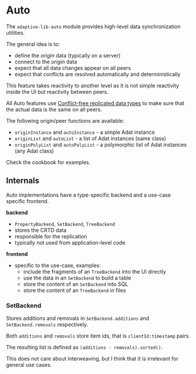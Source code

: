 # Auto

The `adaptive-lib-auto` module provides high-level data synchronization utilities.

The general idea is to:

- define the *origin* data (typically on a server)
- connect to the *origin* data
- expect that all data changes appear on all peers
- expect that conflicts are resolved automatically and deterministically

This feature takes reactivity to another level as it is not simple reactivity
inside the UI but reactivity between peers.

All Auto features use [Conflict-free replicated data types](https://en.wikipedia.org/wiki/Conflict-free_replicated_data_type)
to make sure that the actual data is the same on all peers.

The following origin/peer functions are available:

* `originInstance` and `autoInstance` - a simple Adat instance
* `originList` and `autoList` - a list of Adat instances (same class)
* `originPolyList` and `autoPolyList` - a polymorphic list of Adat instances (any Adat class)

Check the cookbook for examples.

## Internals

Auto implementations have a type-specific backend and a use-case specific frontend.

**backend**

* `PropertyBackend`, `SetBackend`, `TreeBackend`
* stores the CRTD data
* responsible for the replication
* typically not used from application-level code

**frontend**

* specific to the use-case, examples:
  * include the fragments of an `TreeBackend` into the UI directly
  * use the data in an `SetBackend` to build a table
  * store the content of an `SetBackend` into SQL
  * store the content of an `TreeBackend` in files

### SetBackend

Stores additions and removals in `SetBackend.additions` and `SetBackend.removals` respectively.

Both `additions` and `removals` store item ids, that is `clientId:timestamp` pairs.

The resulting list is defined as `(additions - removals).sorted()`.

This does not care about interweaving, but I think that it is irrelevant for general use cases.